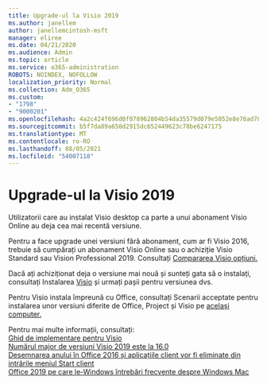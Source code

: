 ```yaml
---
title: Upgrade-ul la Visio 2019
ms.author: janellem
author: janellemcintosh-msft
manager: eliree
ms.date: 04/21/2020
ms.audience: Admin
ms.topic: article
ms.service: o365-administration
ROBOTS: NOINDEX, NOFOLLOW
localization_priority: Normal
ms.collection: Adm_O365
ms.custom:
- "1798"
- "9000201"
ms.openlocfilehash: 4a2c424f696d0f078962804b54da35579d079e5052e8e76ad7803b093e0f6d7e
ms.sourcegitcommit: b5f7da89a650d2915dc652449623c78be6247175
ms.translationtype: MT
ms.contentlocale: ro-RO
ms.lasthandoff: 08/05/2021
ms.locfileid: "54007118"
---
```

# <a name="upgrade-to-visio-2019"></a>Upgrade-ul la Visio 2019

Utilizatorii care au instalat Visio desktop ca parte a unui abonament Visio Online au deja cea mai recentă versiune. 

Pentru a face upgrade unei versiuni fără abonament, cum ar fi Visio 2016, trebuie să cumpărați un abonament Visio Online sau o achiziție Visio Standard sau Vision Professional 2019. Consultați [Compararea Visio opțiuni.](https://products.office.com/visio/microsoft-visio-plans-and-pricing-compare-visio-options)

Dacă ați achiziționat deja o versiune mai nouă și sunteți gata să o instalați, consultați Instalarea [Visio](https://support.office.com/article/f98f21e3-aa02-4827-9167-ddab5b025710?wt.mc_id=OfficeAdm_ClientDIA_Alchemy1798) și urmați pașii pentru versiunea dvs. 

Pentru Visio instala împreună cu Office, consultați Scenarii acceptate pentru instalarea unor versiuni diferite de Office, Project și Visio pe [același computer.](https://docs.microsoft.com/deployoffice/install-different-office-visio-and-project-versions-on-the-same-computer)

Pentru mai multe informații, consultați:<br>
[Ghid de implementare pentru Visio](https://docs.microsoft.com/deployoffice/deployment-guide-for-visio)<br>
[Numărul major de versiuni Visio 2019 este la 16.0](https://docs.microsoft.com/deployoffice/office2019/overview#whats-stayed-the-same-in-office-2019)<br>
[Desemnarea anului în Office 2016 și aplicațiile client vor fi eliminate din intrările meniul Start client](https://support.office.com/article/8fe5e052-76d2-49de-af30-2e84ed3da907?wt.mc_id=OfficeAdm_ClientDIA_Alchemy1798)<br>
[Office 2019 pe care le-Windows întrebări frecvente despre Windows Mac](https://support.microsoft.com/help/4133312) 
